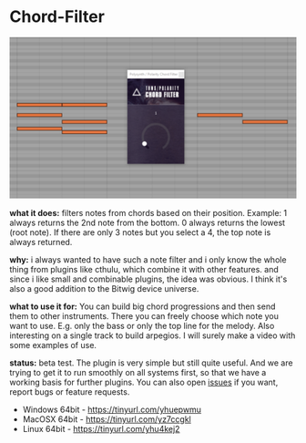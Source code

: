 # Chord-Filter

![ChordFilter.png](ChordFilter.png)

**what it does:** filters notes from chords based on their position. Example: 1 always returns the 2nd note from the bottom. 0 always returns the lowest (root note). If there are only 3 notes but you select a 4, the top note is always returned.

**why:** i always wanted to have such a note filter and i only know the whole thing from plugins like cthulu, which combine it with other features. and since i like small and combinable plugins, the idea was obvious. I think it's also a good addition to the Bitwig device universe.

**what to use it for:** You can build big chord progressions and then send them to other instruments. There you can freely choose which note you want to use. E.g. only the bass or only the top line for the melody. Also interesting on a single track to build arpegios. I will surely make a video with some examples of use.

**status:** beta test. The plugin is very simple but still quite useful. And we are trying to get it to run smoothly on all systems first, so that we have a working basis for further plugins. You can also open [issues](https://github.com/POTR-Soft/Chord-Filter/issues) if you want, report bugs or feature requests.

- Windows 64bit - https://tinyurl.com/yhuepwmu
- MacOSX 64bit - https://tinyurl.com/yz7ccgkl
- Linux 64bit - https://tinyurl.com/yhu4kej2
